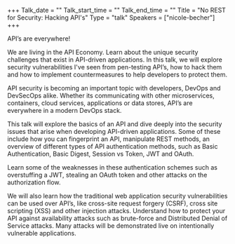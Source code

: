 +++
Talk_date = ""
Talk_start_time = ""
Talk_end_time = ""
Title = "No REST for Security: Hacking API's"
Type = "talk"
Speakers = ["nicole-becher"]
+++

API’s are everywhere! 

We are living in the API Economy. Learn about the unique security challenges that exist in API-driven applications. In this talk, we will explore security vulnerabilities I've seen from pen-testing API’s, how to hack them and how to implement countermeasures to help developers to protect them.

API security is becoming an important topic with developers, DevOps and DevSecOps alike. Whether its communicating with other microservices, containers, cloud services, applications or data stores, API’s are everywhere in a modern DevOps stack. 

This talk will explore the basics of an API and dive deeply into the security issues that arise when developing API-driven applications. Some of these include how you can fingerprint an API, manipulate REST methods, an overview of different types of API authentication methods, such as Basic Authentication, Basic Digest, Session vs Token, JWT and OAuth. 

Learn some of the weaknesses in these authentication schemes such as overstuffing a JWT, stealing an OAuth token and other attacks on the authorization flow. 

We will also learn how the traditional web application security vulnerabilities can be used over API’s, like cross-site request forgery (CSRF), cross site scripting (XSS) and other injection attacks. Understand how to protect your API against availability attacks such as brute-force and Distributed Denial of Service attacks. Many attacks will be demonstrated live on intentionally vulnerable applications.